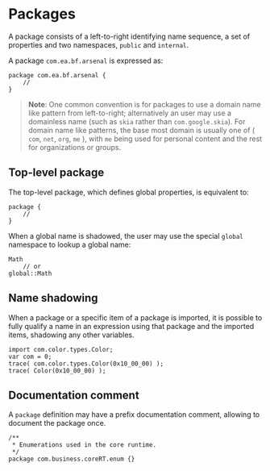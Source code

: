 # Packages

A package consists of a left-to-right identifying name sequence, a set of properties and two namespaces, `public` and `internal`.

A package `com.ea.bf.arsenal` is expressed as:

```
package com.ea.bf.arsenal {
    //
}
```

> **Note**: One common convention is for packages to use a domain name like pattern from left-to-right; alternatively an user may use a domainless name (such as `skia` rather than `com.google.skia`). For domain name like patterns, the base most domain is usually one of ( `com`, `net`, `org`, `me` ), with `me` being used for personal content and the rest for organizations or groups.

## Top-level package

The top-level package, which defines global properties, is equivalent to:

```
package {
    //
}
```

When a global name is shadowed, the user may use the special `global` namespace to lookup a global name:

```
Math
    // or
global::Math
```

## Name shadowing

When a package or a specific item of a package is imported, it is possible to fully qualify a name in an expression using that package and the imported items, shadowing any other variables.

```
import com.color.types.Color;
var com = 0;
trace( com.color.types.Color(0x10_00_00) );
trace( Color(0x10_00_00) );
```

## Documentation comment

A `package` definition may have a prefix documentation comment, allowing to document the package once.

```
/**
 * Enumerations used in the core runtime.
 */
package com.business.coreRT.enum {}
```
